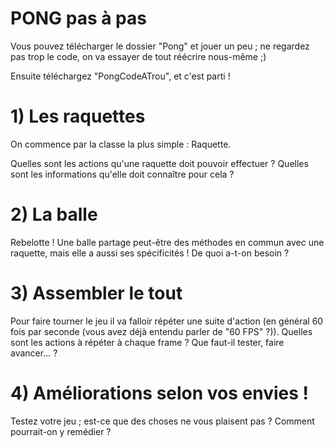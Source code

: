 # PONG pas à pas

Vous pouvez télécharger le dossier "Pong" et jouer un peu ; ne regardez pas trop le code, on va essayer de tout réécrire nous-même ;)

Ensuite téléchargez "PongCodeATrou", et c'est parti !

# 1) Les raquettes

On commence par la classe la plus simple : Raquette.

Quelles sont les actions qu'une raquette doit pouvoir effectuer ?
Quelles sont les informations qu'elle doit connaître pour cela ?

# 2) La balle

Rebelotte ! Une balle partage peut-être des méthodes en commun avec une raquette, mais elle a aussi ses spécificités ! De quoi a-t-on besoin ?

# 3) Assembler le tout

Pour faire tourner le jeu il va falloir répéter une suite d'action (en général 60 fois par seconde (vous avez déjà entendu parler de "60 FPS" ?)). Quelles sont les actions à répéter à chaque frame ? Que faut-il tester, faire avancer... ?

# 4) Améliorations selon vos envies !

Testez votre jeu ; est-ce que des choses ne vous plaisent pas ? Comment pourrait-on y remédier ?
